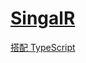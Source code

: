 # [SingalR](https://docs.microsoft.com/en-us/aspnet/core/signalr/introduction)

[搭配  TypeScript](https://docs.microsoft.com/en-us/aspnet/core/tutorials/signalr-typescript-webpack)